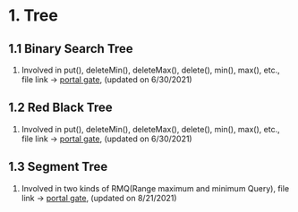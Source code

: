 # 1. Tree

## 1.1 Binary Search Tree

1. Involved in put(), deleteMin(), deleteMax(), delete(), min(), max(), etc., file link -> [portal gate](https://github.com/fengkeyleaf/DataStructure/blob/main/RedBlackTree/myLibraries/util/tree/BinarySearchTree.java), (updated on 6/30/2021)

## 1.2 Red Black Tree

1. Involved in put(), deleteMin(), deleteMax(), delete(), min(), max(), etc., file link -> [portal gate](https://github.com/fengkeyleaf/DataStructure/blob/main/RedBlackTree/myLibraries/util/tree/RedBlackTree.java), (updated on 6/30/2021)

## 1.3 Segment Tree

1. Involved in two kinds of RMQ(Range maximum and minimum Query), file link -> [portal gate](https://github.com/fengkeyleaf/DataStructure/blob/main/SegmentTree/myLibraries/util/tree/SegmentTree.java), (updated on 8/21/2021)
